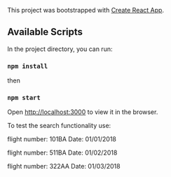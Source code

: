 This project was bootstrapped with [Create React App](https://github.com/facebook/create-react-app).

## Available Scripts

In the project directory, you can run:

### `npm install`

then

### `npm start`

Open [http://localhost:3000](http://localhost:3000) to view it in the browser.

To test the search functionality use:

flight number: 101BA
Date: 01/01/2018

flight number: 511BA
Date: 01/02/2018

flight number: 322AA
Date: 01/03/2018
